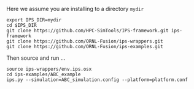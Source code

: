 Here we assume you are installing to a directory `mydir`

```
export IPS_DIR=mydir
cd $IPS_DIR
git clone https://github.com/HPC-SimTools/IPS-framework.git ips-framework
git clone https://github.com/ORNL-Fusion/ips-wrappers.git
git clone https://github.com/ORNL-Fusion/ips-examples.git
```

Then source and run ...
```
source ips-wrappers/env.ips.osx
cd ips-examples/ABC_example
ips.py --simulation=ABC_simulation.config --platform=platform.conf
```


